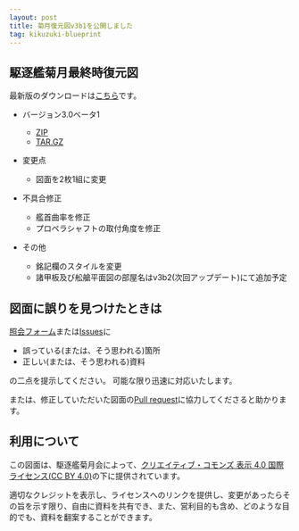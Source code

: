 ```yaml
---
layout: post
title: 菊月復元図v3b1を公開しました
tag: kikuzuki-blueprint
---
```

## 駆逐艦菊月最終時復元図
最新版のダウンロードは[こちら](https://github.com/kikuzukikai/kikuzuki-blueprint/releases/latest)です。

- バージョン3.0ベータ1
	- [ZIP](https://github.com/kikuzukikai/kikuzuki-blueprint/archive/v3b1.zip)
	- [TAR.GZ](https://github.com/kikuzukikai/kikuzuki-blueprint/archive/v3b1.tar.gz)

- 変更点
  - 図面を2枚1組に変更

- 不具合修正
  - 艦首曲率を修正
  - プロペラシャフトの取付角度を修正

- その他
  - 銘記欄のスタイルを変更
  - 諸甲板及び舩艙平面図の部屋名はv3b2(次回アップデート)にて追加予定
  
## 図面に誤りを見つけたときは
[照会フォーム](/forms/inquiry.html)または[Issues](https://github.com/kikuzukikai/kikuzuki-blueprint/issues)に

- 誤っている(または、そう思われる)箇所
- 正しい(または、そう思われる)資料

の二点を提示してください。
可能な限り迅速に対応いたします。

または、修正していただいた図面の[Pull request](https://github.com/kikuzukikai/kikuzuki-blueprint/pulls)に協力してくださると助かります。

## 利用について
この図面は、駆逐艦菊月会によって、[クリエイティブ・コモンズ 表示 4.0 国際 ライセンス(CC BY 4.0)](https://creativecommons.org/licenses/by/4.0/deed.ja)の下に提供されています。

適切なクレジットを表示し、ライセンスへのリンクを提供し、変更があったらその旨を示す限り、自由に資料を共有でき、また、営利目的も含め、どのような目的でも、資料を翻案することができます。
